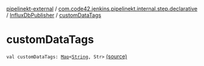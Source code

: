 [pipelinekt-external](../../index.md) / [com.code42.jenkins.pipelinekt.internal.step.declarative](../index.md) / [InfluxDbPublisher](index.md) / [customDataTags](./custom-data-tags.md)

# customDataTags

`val customDataTags: `[`Map`](https://kotlinlang.org/api/latest/jvm/stdlib/kotlin.collections/-map/index.html)`<`[`String`](https://kotlinlang.org/api/latest/jvm/stdlib/kotlin/-string/index.html)`, Str>` [(source)](https://github.com/code42/pipelinekt/tree/master/internal/src/main/kotlin/com/code42/jenkins/pipelinekt/internal/step/declarative/InfluxDbPublisher.kt#L11)
